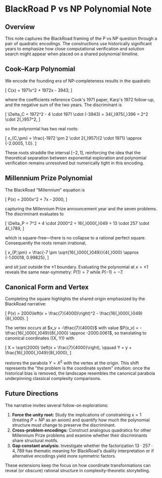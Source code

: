 # BlackRoad P vs NP Polynomial Note

## Overview

This note captures the BlackRoad framing of the P vs NP question through a pair of quadratic encodings. The constructions use historically significant years to emphasize how close computational verification and solution search might appear when placed on a shared polynomial timeline.

## Cook–Karp Polynomial

We encode the founding era of NP-completeness results in the quadratic

\[
C(x) = 1971x^2 + 1972x - 3943,
\]

where the coefficients reference Cook's 1971 paper, Karp's 1972 follow-up, and the negative sum of the two years. The discriminant is

\[
\Delta_C = 1972^2 - 4 \cdot 1971 \cdot (-3943) = 34{,}975{,}396 = 2^2 \cdot 2{,}957^2,
\]

so the polynomial has two real roots:

\[
 x_{C,\pm} = \frac{-1972 \pm 2 \cdot 2{,}957}{2 \cdot 1971} \approx \{-2.0005, 1.0\}.
\]

These roots straddle the interval $[-2, 1]$, reinforcing the idea that the theoretical separation between exponential exploration and polynomial verification remains unresolved but numerically tight in this encoding.

## Millennium Prize Polynomial

The BlackRoad "Millennium" equation is

\[
P(x) = 2000x^2 + 7x - 2000,
\]

capturing the Millennium Prize announcement year and the seven problems. The discriminant evaluates to

\[
\Delta_P = 7^2 + 4 \cdot 2000^2 = 16{,}000{,}049 = 13 \cdot 257 \cdot 4{,}789,
\]

which is square-free—there is no collapse to a rational perfect square. Consequently the roots remain irrational,

\[
 x_{P,\pm} = \frac{-7 \pm \sqrt{16{,}000{,}049}}{4{,}000} \approx \{-1.00018, 0.99825\},
\]

and sit just outside the $\pm 1$ boundary. Evaluating the polynomial at $x=\pm 1$ reveals the same near-symmetry: $P(1)=7$ while $P(-1)=-7$.

## Canonical Form and Vertex

Completing the square highlights the shared origin emphasized by the BlackRoad narrative:

\[
P(x) = 2000\left(x + \frac{7}{4000}\right)^2 - \frac{16{,}000{,}049}{8{,}000}.
\]

The vertex occurs at $x_v = -\tfrac{7}{4000}$ with value $P(x_v) = -\tfrac{16{,}000{,}049}{8{,}000} \approx -2000.0061$, so translating to canonical coordinates \((X, Y)\) with

\[
X = \sqrt{2000} \left(x + \frac{7}{4000}\right), \qquad Y = y + \frac{16{,}000{,}049}{8{,}000},
\]

restores the parabola $Y = X^2$ with the vertex at the origin. This shift represents the "the problem is the coordinate system" intuition: once the historical bias is removed, the landscape resembles the canonical parabola underpinning classical complexity comparisons.

## Future Directions

The narrative invites several follow-on explorations:

1. **Force the unity root:** Study the implications of constraining $x=1$ (treating $P = NP$ as an axiom) and quantify how much the polynomial structure must change to preserve the discriminant.
2. **Cross-problem encodings:** Construct analogous quadratics for other Millennium Prize problems and examine whether their discriminants share structural motifs.
3. **Gap constant analysis:** Investigate whether the factorization $13 \cdot 257 \cdot 4{,}789$ has thematic meaning for BlackRoad's duality interpretation or if alternative encodings yield more symmetric factors.

These extensions keep the focus on how coordinate transformations can reveal (or obscure) rational structure in complexity-theoretic storytelling.
